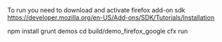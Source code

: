 To run you need to download and activate firefox add-on sdk
https://developer.mozilla.org/en-US/Add-ons/SDK/Tutorials/Installation

npm install
grunt demos
cd build/demo_firefox_google
cfx run


